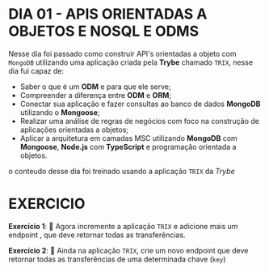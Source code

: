 # DIA 01 - APIS ORIENTADAS A OBJETOS E NOSQL E ODMS

Nesse dia foi passado como construir API's orientadas a objeto com `MongoDB` utilizando uma aplicação criada pela **Trybe** chamado `TRIX`, nesse dia fui capaz de:

- Saber o que é um **ODM** e para que ele serve;
- Compreender a diferença entre **ODM** e **ORM**;
- Conectar sua aplicação e fazer consultas ao banco de dados **MongoDB** utilizando o **Mongoose**;
- Realizar uma análise de regras de negócios com foco na construção de aplicações orientadas a objetos;
- Aplicar a arquitetura em camadas MSC utilizando **MongoDB** com **Mongoose**, **Node.js** com **TypeScript** e programação orientada a objetos.

o conteudo desse dia foi treinado usando a aplicação `TRIX` da _Trybe_

# EXERCICIO

**Exercício 1**: 🚀
Agora incremente a aplicação `TRIX` e adicione mais um endpoint , que deve retornar todas as transferências.

**Exercício 2**: 🚀
Ainda na aplicação `TRIX`, crie um novo endpoint que deve retornar todas as transferências de uma determinada chave (`key`)
